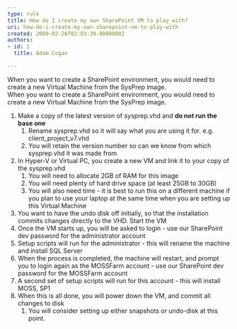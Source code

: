 ```yaml
---
type: rule
title: How do I create my own SharePoint VM to play with?
uri: how-do-i-create-my-own-sharepoint-vm-to-play-with
created: 2009-02-26T02:03:39.0000000Z
authors:
- id: 1
  title: Adam Cogan

---
```


When you want to create a SharePoint environment, you would need to create a new Virtual Machine from the SysPrep image.  
When you want to create a SharePoint environment, you would need to create a new Virtual Machine from the SysPrep image.

1. Make a copy of the latest version of sysprep.vhd and **do not run the base one**
    1. Rename sysprep.vhd so it will say what you are using it for.
e.g. client\_project\_v7.vhd
    2. You will retain the version number so can we know from which sysprep.vhd it was made from
2. In Hyper-V or Virtual PC, you create a new VM and link it to your copy of the sysprep.vhd
    1. You will need to allocate 2GB of RAM for this image
    2. You will need plenty of hard drive space (at least 25GB to 30GB)
    3. You will also need time - it is best to run this on a different machine if you plan to use your laptop at the same time when you are setting up this Virtual Machine
3. You want to have the undo disk off initially, so that the installation commits changes directly to the VHD. Start the VM
4. Once the VM starts up, you will be asked to login - use our SharePoint dev password for the administrator account
5. Setup scripts will run for the administrator - this will rename the machine and install SQL Server
6. When the process is completed, the machine will restart, and prompt you to login again as the MOSSFarm account - use our SharePoint dev password for the MOSSFarm account
7. A second set of setup scripts will run for this account - this will install MOSS, SP1
8. When this is all done, you will power down the VM, and commit all changes to disk
    1. You will consider setting up either snapshots or undo-disk at this point.
